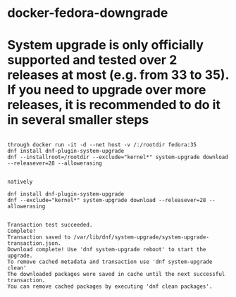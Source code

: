# docker-fedora-downgrade
# System upgrade is only officially supported and tested over 2 releases at most (e.g. from 33 to 35). If you need to upgrade over more releases, it is recommended to do it in several smaller steps 
```

through docker run -it -d --net host -v /:/rootdir fedora:35
dnf install dnf-plugin-system-upgrade
dnf --installroot=/rootdir --exclude="kernel*" system-upgrade download --releasever=28 --allowerasing


natively 

dnf install dnf-plugin-system-upgrade
dnf --exclude="kernel*" system-upgrade download --releasever=28 --allowerasing


Transaction test succeeded.
Complete!
Transaction saved to /var/lib/dnf/system-upgrade/system-upgrade-transaction.json.
Download complete! Use 'dnf system-upgrade reboot' to start the upgrade.
To remove cached metadata and transaction use 'dnf system-upgrade clean'
The downloaded packages were saved in cache until the next successful transaction.
You can remove cached packages by executing 'dnf clean packages'.
```
